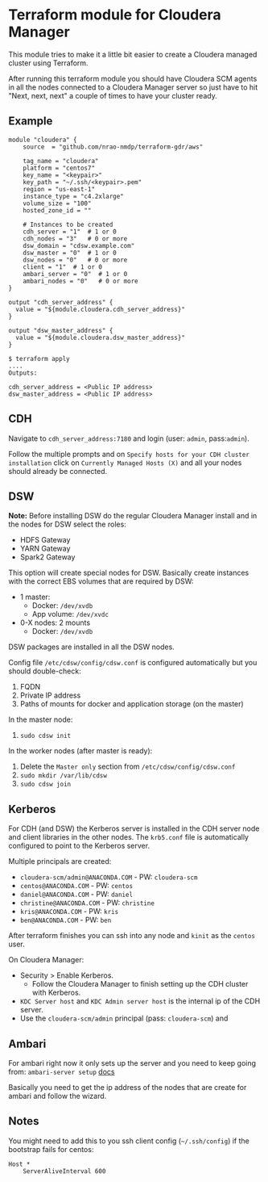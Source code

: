 # Terraform module for Cloudera Manager

This module tries to make it a little bit easier to create a Cloudera managed cluster using Terraform.

After running this terraform module you should have Cloudera SCM agents in all the nodes
connected to a Cloudera Manager server so just have to hit "Next, next, next" a couple of times to have your cluster ready.

## Example

```
module "cloudera" {
    source  = "github.com/nrao-nmdp/terraform-gdr/aws"

    tag_name = "cloudera"
    platform = "centos7"
    key_name = "<keypair>"
    key_path = "~/.ssh/<keypair>.pem"
    region = "us-east-1"
    instance_type = "c4.2xlarge"
    volume_size = "100"
    hosted_zone_id = ""

    # Instances to be created
    cdh_server = "1"  # 1 or 0
    cdh_nodes = "3"   # 0 or more
    dsw_domain = "cdsw.example.com"
    dsw_master = "0"  # 1 or 0
    dsw_nodes = "0"   # 0 or more
    client = "1"  # 1 or 0
    ambari_server = "0"  # 1 or 0
    ambari_nodes = "0"   # 0 or more
}

output "cdh_server_address" {
  value = "${module.cloudera.cdh_server_address}"
}

output "dsw_master_address" {
  value = "${module.cloudera.dsw_master_address}"
}
```

```
$ terraform apply
....
Outputs:

cdh_server_address = <Public IP address>
dsw_master_address = <Public IP address>
```

## CDH

Navigate to `cdh_server_address:7180` and login (user: `admin`, pass:`admin`).

Follow the multiple prompts and on `Specify hosts for your CDH cluster installation` click on `Currently Managed Hosts (X)`
and all your nodes should already be connected.

## DSW

**Note:** Before installing DSW do the regular Cloudera Manager install and in the nodes for DSW select the roles:
- HDFS Gateway
- YARN Gateway
- Spark2 Gateway

This option will create special nodes for DSW. Basically create instances with the correct EBS volumes that are required by DSW:
- 1 master:
  - Docker: `/dev/xvdb`
  - App volume: `/dev/xvdc`
- 0-X nodes: 2 mounts
  - Docker: `/dev/xvdb`

DSW packages are installed in all the DSW nodes.

Config file `/etc/cdsw/config/cdsw.conf` is configured automatically but you should double-check:
1. FQDN
2. Private IP address
3. Paths of mounts for docker and application storage (on the master)

In the master node:
1. `sudo cdsw init`

In the worker nodes (after master is ready):
1.  Delete the `Master only` section from `/etc/cdsw/config/cdsw.conf`
1. `sudo mkdir /var/lib/cdsw`
1. `sudo cdsw join`

## Kerberos

For CDH (and DSW) the Kerberos server is installed in the CDH server node and client libraries in the other nodes.
The `krb5.conf` file is automatically configured to point to the Kerberos server.

Multiple principals are created:

- `cloudera-scm/admin@ANACONDA.COM` - PW: `cloudera-scm`
- `centos@ANACONDA.COM` - PW: `centos`
- `daniel@ANACONDA.COM` - PW: `daniel`
- `christine@ANACONDA.COM` - PW: `christine`
- `kris@ANACONDA.COM` - PW: `kris`
- `ben@ANACONDA.COM` - PW: `ben`

After terraform finishes you can ssh into any node and `kinit` as the `centos` user.

On Cloudera Manager:
- Security > Enable Kerberos.
  - Follow the Cloudera Manager to finish setting up the CDH cluster with Kerberos.
- `KDC Server host` and `KDC Admin server host` is the internal ip of the CDH server.
- Use the `cloudera-scm/admin` principal (pass: `cloudera-scm`) and 

## Ambari

For ambari right now it only sets up the server and you need to keep going from: `ambari-server setup` [docs](https://docs.hortonworks.com/HDPDocuments/Ambari-2.5.2.0/bk_ambari-installation/content/set_up_the_ambari_server.html)

Basically you need to get the ip address of the nodes that are create for ambari and follow the wizard.

## Notes

You might need to add this to you ssh client config (`~/.ssh/config`) if the bootstrap fails for centos:

```
Host *
    ServerAliveInterval 600
```
